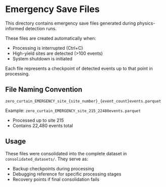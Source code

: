 # Emergency Save Files

This directory contains emergency save files generated during physics-informed detection runs.

These files are created automatically when:
- Processing is interrupted (Ctrl+C)
- High-yield sites are detected (>100 events)
- System shutdown is initiated

Each file represents a checkpoint of detected events up to that point in processing.

## File Naming Convention

`zero_curtain_EMERGENCY_site_{site_number}_{event_count}events.parquet`

Example: `zero_curtain_EMERGENCY_site_215_22480events.parquet`
- Processed up to site 215
- Contains 22,480 events total

## Usage

These files were consolidated into the complete dataset in `consolidated_datasets/`.
They serve as:
- Backup checkpoints during processing
- Debugging reference for specific processing stages
- Recovery points if final consolidation fails
